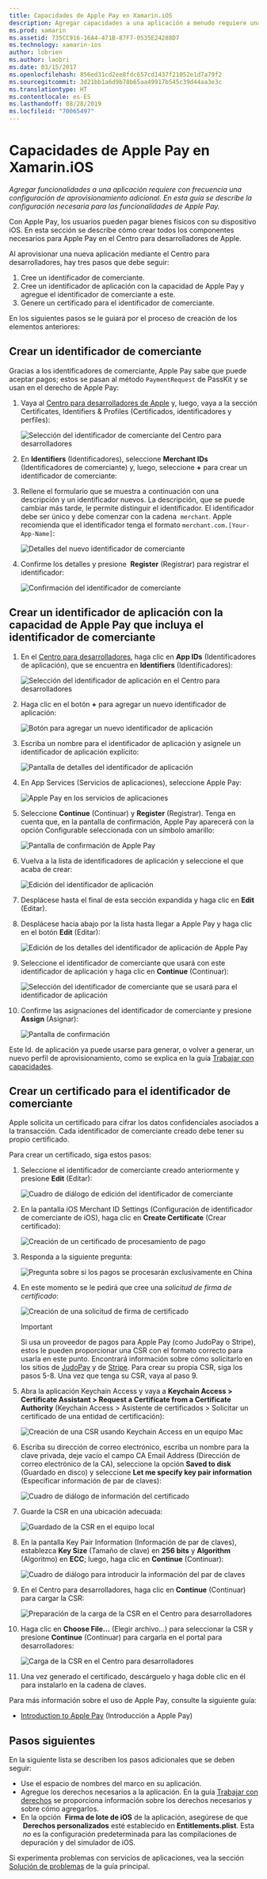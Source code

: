 ```yaml
---
title: Capacidades de Apple Pay en Xamarin.iOS
description: Agregar capacidades a una aplicación a menudo requiere una configuración de aprovisionamiento adicional. En esta guía se describe la configuración necesaria para las capacidades de Apple Pay.
ms.prod: xamarin
ms.assetid: 735CC916-16A4-471B-87F7-0535E24288D7
ms.technology: xamarin-ios
author: lobrien
ms.author: laobri
ms.date: 03/15/2017
ms.openlocfilehash: 856ed31cd2ee8fdc657cd1437f21052e1d7a79f2
ms.sourcegitcommit: 3d21bb1a6d9b78b65aa49917b545c39d44aa3e3c
ms.translationtype: HT
ms.contentlocale: es-ES
ms.lasthandoff: 08/28/2019
ms.locfileid: "70065497"
---
```

# <a name="apple-pay-capabilities-in-xamarinios"></a>Capacidades de Apple Pay en Xamarin.iOS

_Agregar funcionalidades a una aplicación requiere con frecuencia una configuración de aprovisionamiento adicional. En esta guía se describe la configuración necesaria para las funcionalidades de Apple Pay._

Con Apple Pay, los usuarios pueden pagar bienes físicos con su dispositivo iOS. En esta sección se describe cómo crear todos los componentes necesarios para Apple Pay en el Centro para desarrolladores de Apple.

Al aprovisionar una nueva aplicación mediante el Centro para desarrolladores, hay tres pasos que debe seguir:

1. Cree un identificador de comerciante.
2. Cree un identificador de aplicación con la capacidad de Apple Pay y agregue el identificador de comerciante a este.
3. Genere un certificado para el identificador de comerciante.

En los siguientes pasos se le guiará por el proceso de creación de los elementos anteriores:

<a name="merchantid" />

## <a name="create-merchant-id"></a>Crear un identificador de comerciante

Gracias a los identificadores de comerciante, Apple Pay sabe que puede aceptar pagos; estos se pasan al método `PaymentRequest` de PassKit y se usan en el derecho de Apple Pay:

1. Vaya al [Centro para desarrolladores de Apple](https://developer.apple.com/account/) y, luego, vaya a la sección Certificates, Identifiers & Profiles (Certificados, identificadores y perfiles): 
 
    ![Selección del identificador de comerciante del Centro para desarrolladores](apple-pay-capabilities-images/image57.png)

2. En **Identifiers** (Identificadores), seleccione **Merchant IDs** (Identificadores de comerciante) y, luego, seleccione **+** para crear un identificador de comerciante:  

3. Rellene el formulario que se muestra a continuación con una descripción y un identificador nuevos. La descripción, que se puede cambiar más tarde, le permite distinguir el identificador. El identificador debe ser único y debe comenzar con la cadena  `merchant`. Apple recomienda que el identificador tenga el formato `merchant.com.[Your-App-Name]`:
   
    ![Detalles del nuevo identificador de comerciante](apple-pay-capabilities-images/image58.png)

4. Confirme los detalles y presione  **Register** (Registrar) para registrar el identificador: 
    
    ![Confirmación del identificador de comerciante](apple-pay-capabilities-images/image59.png)

<a name="appid" />

## <a name="create-an-app-id-with-the-apple-pay-capability-that-includes-the-merchant-id"></a>Crear un identificador de aplicación con la capacidad de Apple Pay que incluya el identificador de comerciante

1. En el [Centro para desarrolladores](https://developer.apple.com/account/), haga clic en **App IDs** (Identificadores de aplicación), que se encuentra en **Identifiers** (Identificadores): 
    
    ![Selección del identificador de aplicación en el Centro para desarrolladores](apple-pay-capabilities-images/image6.png)

2. Haga clic en el botón **+** para agregar un nuevo identificador de aplicación: 
   
    ![Botón para agregar un nuevo identificador de aplicación](apple-pay-capabilities-images/image27.png)

3. Escriba un nombre para el identificador de aplicación y asígnele un identificador de aplicación explícito:    
   
    ![Pantalla de detalles del identificador de aplicación](apple-pay-capabilities-images/image35.png)

4. En App Services (Servicios de aplicaciones), seleccione Apple Pay:    
  
    ![Apple Pay en los servicios de aplicaciones](apple-pay-capabilities-images/image36.png)

5. Seleccione **Continue** (Continuar) y **Register** (Registrar). Tenga en cuenta que, en la pantalla de confirmación, Apple Pay aparecerá con la opción Configurable seleccionada con un símbolo amarillo: 
   
    ![Pantalla de confirmación de Apple Pay](apple-pay-capabilities-images/image37.png)

6. Vuelva a la lista de identificadores de aplicación y seleccione el que acaba de crear:  
   
    ![Edición del identificador de aplicación](apple-pay-capabilities-images/image38.png)

7. Desplácese hasta el final de esta sección expandida y haga clic en **Edit** (Editar).
8. Desplácese hacia abajo por la lista hasta llegar a Apple Pay y haga clic en el botón **Edit** (Editar):  
    
    ![Edición de los detalles del identificador de aplicación de Apple Pay](apple-pay-capabilities-images/image39.png)

9. Seleccione el identificador de comerciante que usará con este identificador de aplicación y haga clic en **Continue** (Continuar):  
    
    ![Selección del identificador de comerciante que se usará para el identificador de aplicación](apple-pay-capabilities-images/image40.png)

10. Confirme las asignaciones del identificador de comerciante y presione **Assign** (Asignar):  
    
    ![Pantalla de confirmación](apple-pay-capabilities-images/image41.png)

Este Id. de aplicación ya puede usarse para generar, o volver a generar, un nuevo perfil de aprovisionamiento, como se explica en la guía [Trabajar con capacidades](~/ios/deploy-test/provisioning/capabilities/index.md). 

<a name="certificate" />

## <a name="create-a-certificate-for-your-merchant-id"></a>Crear un certificado para el identificador de comerciante

Apple solicita un certificado para cifrar los datos confidenciales asociados a la transacción. Cada identificador de comerciante creado debe tener su propio certificado. 

Para crear un certificado, siga estos pasos:

1. Seleccione el identificador de comerciante creado anteriormente y presione **Edit** (Editar): 
    
    ![Cuadro de diálogo de edición del identificador de comerciante](apple-pay-capabilities-images/image42.png)

2. En la pantalla iOS Merchant ID Settings (Configuración de identificador de comerciante de iOS), haga clic en **Create Certificate** (Crear certificado): 
   
    ![Creación de un certificado de procesamiento de pago](apple-pay-capabilities-images/image43.png)

3. Responda a la siguiente pregunta: 

    ![Pregunta sobre si los pagos se procesarán exclusivamente en China](apple-pay-capabilities-images/image44.png)

4. En este momento se le pedirá que cree una _solicitud de firma de certificado_: 

    ![Creación de una solicitud de firma de certificado](apple-pay-capabilities-images/image45.png)
    
    > [!IMPORTANT]
    > Si usa un proveedor de pagos para Apple Pay (como JudoPay o Stripe), estos le pueden proporcionar una CSR con el formato correcto para usarla en este punto. Encontrará información sobre cómo solicitarlo en los sitios de [JudoPay](https://www.judopay.com/docs/version-52/apple-pay/getting-started/#create-an-apple-pay-certificate) y de [Stripe](https://stripe.com/docs/apple-pay/apps#csr). Para crear su propia CSR, siga los pasos 5-8. Una vez que tenga su CSR, vaya al paso 9.

5. Abra la aplicación Keychain Access y vaya a **Keychain Access > Certificate Assistant > Request a Certificate from a Certificate Authority** (Keychain Access > Asistente de certificados > Solicitar un certificado de una entidad de certificación): 

     ![Creación de una CSR usando Keychain Access en un equipo Mac](apple-pay-capabilities-images/image46.png)

6. Escriba su dirección de correo electrónico, escriba un nombre para la clave privada, deje vacío el campo CA Email Address (Dirección de correo electrónico de la CA), seleccione la opción **Saved to disk** (Guardado en disco) y seleccione **Let me specify key pair information** (Especificar información de par de claves):

     ![Cuadro de diálogo de información del certificado](apple-pay-capabilities-images/image47.png)

7. Guarde la CSR en una ubicación adecuada: 

     ![Guardado de la CSR en el equipo local](apple-pay-capabilities-images/image48.png)

8. En la pantalla Key Pair Information (Información de par de claves), establezca **Key Size** (Tamaño de clave) en **256 bits** y **Algorithm** (Algoritmo) en **ECC**; luego, haga clic en **Continue** (Continuar):

     ![Cuadro de diálogo para introducir la información del par de claves](apple-pay-capabilities-images/image49.png)

9. En el Centro para desarrolladores, haga clic en **Continue** (Continuar) para cargar la CSR: 

     ![Preparación de la carga de la CSR en el Centro para desarrolladores](apple-pay-capabilities-images/image50.png)

10. Haga clic en **Choose File…** (Elegir archivo...) para seleccionar la CSR y presione **Continue** (Continuar) para cargarla en el portal para desarrolladores: 

     ![Carga de la CSR en el Centro para desarrolladores](apple-pay-capabilities-images/image51.png)

11. Una vez generado el certificado, descárguelo y haga doble clic en él para instalarlo en la cadena de claves.

Para más información sobre el uso de Apple Pay, consulte la siguiente guía:

* [Introduction to Apple Pay](~/ios/platform/apple-pay.md) (Introducción a Apple Pay)

## <a name="next-steps"></a>Pasos siguientes
 
En la siguiente lista se describen los pasos adicionales que se deben seguir:

* Use el espacio de nombres del marco en su aplicación.
* Agregue los derechos necesarios a la aplicación. En la guía [Trabajar con derechos](~/ios/deploy-test/provisioning/entitlements.md) se proporciona información sobre los derechos necesarios y sobre cómo agregarlos.
* En la opción  **Firma de lote de iOS** de la aplicación, asegúrese de que  **Derechos personalizados** esté establecido en **Entitlements.plist**. Esta  _no_ es la configuración predeterminada para las compilaciones de depuración y del simulador de iOS.

Si experimenta problemas con servicios de aplicaciones, vea la sección [Solución de problemas](~/ios/deploy-test/provisioning/capabilities/index.md) de la guía principal.
